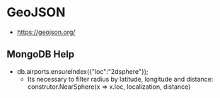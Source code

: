 # GeoJSON

- https://geojson.org/

## MongoDB Help
- db.airports.ensureIndex({"loc":"2dsphere"});
    - Its necessary to filter radius by latitude, longitude and distance: construtor.NearSphere(x => x.loc, localization, distance)